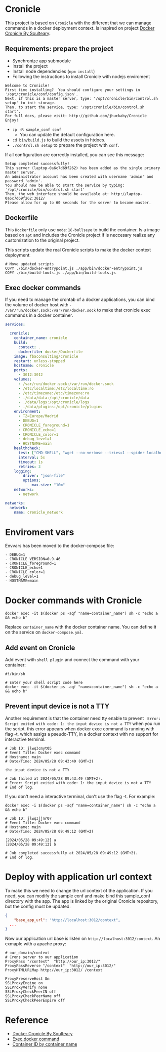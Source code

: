 # Cronicle

This project is based on `Cronicle` with the different that we can manage commands in a docker deployment context. Is inspired on project [Docker Cronicle By Soulteary](https://github.com/soulteary/docker-cronicle).

## Requirements: prepare the project

* Synchronize app submodule
* Install the project
* Install node dependencies (`npm install`)
* Following the instructions to install Cronicle with nodejs enviroment

```text
Welcome to Cronicle!
First time installing?  You should configure your settings in '/opt/cronicle/conf/config.json'.
Next, if this is a master server, type: '/opt/cronicle/bin/control.sh setup' to init storage.
Then, to start the service, type: '/opt/cronicle/bin/control.sh start'.
For full docs, please visit: http://github.com/jhuckaby/Cronicle
Enjoy!
```

* `cp -R sample_conf conf`
  * You can update the default configuration here.
* `cd bin/build.js` to build the assets in htdocs.
* `./control.sh setup` to prepare the project with `conf`.

If all configuration are correctly installed, you can see this message:

```
Setup completed successfully!
This server (laptop-0a6c7d69f262) has been added as the single primary master server.
An administrator account has been created with username 'admin' and password 'admin'.
You should now be able to start the service by typing: '/opt/cronicle/bin/control.sh start'
Then, the web interface should be available at: http://laptop-0a6c7d69f262:3012/
Please allow for up to 60 seconds for the server to become master.
```

## Dockerfile

This `Dockerfile` only use `node:18-bullseye` to build the container.
Is a image based on `apt` and includes the Cronicle project if is neccesary realize any customization to the original project.

This scripts update the real Cronicle scripts to make the docker context deployment:

```
# Move updated scripts
COPY ./bin/docker-entrypoint.js ./app/bin/docker-entrypoint.js
COPY ./bin/build-tools.js ./app/bin/build-tools.js
```

## Exec docker commands

If you need to manage the crontab of a docker applications, you can bind the volume of docker host with `- /var/run/docker.sock:/var/run/docker.sock` to make that cronicle exec commands in a docker container. 

```yml
services:

  cronicle:
    container_name: cronicle
    build:
      context: .
      dockerfile: docker/Dockerfile
    image: fbaconsulting/cronicle
    restart: unless-stopped
    hostname: cronicle
    ports:
      - 3012:3012
    volumes:
      - /var/run/docker.sock:/var/run/docker.sock
      - /etc/localtime:/etc/localtime:ro
      - /etc/timezone:/etc/timezone:ro
      - ./data/data:/opt/cronicle/data
      - ./data/logs:/opt/cronicle/logs
      - ./data/plugins:/opt/cronicle/plugins
    environment:
      - TZ=Europe/Madrid
      - DEBUG=1
      - CRONICLE_foreground=1
      - CRONICLE_echo=1
      - CRONICLE_color=1
      - debug_level=1
      - HOSTNAME=main      
    healthcheck:
      test: ["CMD-SHELL", "wget --no-verbose --tries=1 --spider localhost:3012/api/app/ping || exit 1"]
      interval: 5s
      timeout: 1s
      retries: 3
    logging:
        driver: "json-file"
        options:
            max-size: "10m"
    networks:
      - network

networks:
  network:
    name: cronicle_network
```

# Enviroment vars

Envvars has been moved to the docker-compose file:

```text
- DEBUG=1
- CRONICLE_VERSION=0.9.46
- CRONICLE_foreground=1
- CRONICLE_echo=1
- CRONICLE_color=1
- debug_level=1
- HOSTNAME=main  
```

# Docker commands with Cronicle

`docker exec -it $(docker ps -aqf "name=container_name") sh -c "echo a && echo b"`

Replace `container_name` with the docker container name. You can define it on the service on `docker-compose.yml`.

## Add event on Cronicle

Add event with `shell plugin` and connect the command with your container:

```text
#!/bin/sh

# Enter your shell script code here
docker exec -it $(docker ps -aqf "name=container_name") sh -c "echo a && echo b"
```

## Prevent input device is not a TTY

Another requirement is that the container need tty enable to prevent ` Error: Script exited with code: 1: the input device is not a TTY` when you run the script. this error appears when docker exec command is running with flag -t, which assigs a pseudo-TTY, in a docker context with no support for interactive terminal.

```text
# Job ID: jlwq3cmyt05
# Event Title: Docker exec command
# Hostname: main
# Date/Time: 2024/05/28 09:43:49 (GMT+2)

the input device is not a TTY

# Job failed at 2024/05/28 09:43:49 (GMT+2).
# Error: Script exited with code: 1: the input device is not a TTY
# End of log.
```

If you don't need a interactive terminal, don't use the flag -t. For example:

`docker exec -i $(docker ps -aqf "name=container_name") sh -c "echo a && echo b"`

```text
# Job ID: jlwq3jjnr07
# Event Title: Docker exec command
# Hostname: main
# Date/Time: 2024/05/28 09:49:12 (GMT+2)

[2024/05/28 09:49:12] a
[2024/05/28 09:49:12] b

# Job completed successfully at 2024/05/28 09:49:12 (GMT+2).
# End of log.
```

# Deploy with application url context

To make this we need to change the url context of the application. If you need, you can modify the sample conf and make bind this sample_conf directory with the app. The app is linked by the original Cronicle repository, but the config must be updated:

```json
{
	"base_app_url": "http://localhost:3012/context",
  ...
}
```

Now our application url base is listen on `http://localhost:3012/context`. An exmaple with a apache proxy:

```text
# our_domain/context
# Crons server to our application
ProxyPass "/context"  "http://our_ip:3012/"
ProxyPassReverse "/context"  "http://our_ip:3012/"
ProxyHTMLURLMap http://our_ip:3012/ /context

ProxyPreserveHost On
SSLProxyEngine on
SSLProxyVerify none
SSLProxyCheckPeerCN off
SSLProxyCheckPeerName off
SSLProxyCheckPeerExpire off
```

# Reference

* [Docker Cronicle By Soulteary](https://github.com/soulteary/docker-cronicle)
* [Exec docker command](https://docs.docker.com/reference/cli/docker/container/exec/#description)
* [Container ID by container name](https://stackoverflow.com/a/34497614)